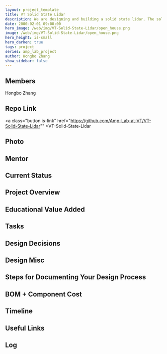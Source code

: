 ```yaml
---
layout: project_template
title: VT Solid State Lidar
description: We are designing and building a solid state lidar. The solid state lidar relies on phased array for laser beam steering.  Hence it does not need the mechanical rotation head.  This can solve the numerous drawbacks associated with mechanical Lidar.
date: 2000-02-01 09:00:00
hero_image: /web/img/VT-Solid-State-Lidar/open_house.png
image: /web/img/VT-Solid-State-Lidar/open_house.png
hero_height: is-small
hero_darken: true
tags: project
series: amp_lab_project
author: Hongbo Zhang
show_sidebar: false
---
```




## Members
Hongbo Zhang

## Repo Link
<a class="button is-link" href="https://github.com/Amp-Lab-at-VT/VT-Solid-State-Lidar"" >VT-Solid-State-Lidar</a>

## Photo

## Mentor

## Current Status

## Project Overview


## Educational Value Added


## Tasks

## Design Decisions

## Design Misc

## Steps for Documenting Your Design Process

## BOM + Component Cost

## Timeline

## Useful Links

## Log
            